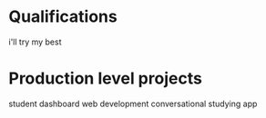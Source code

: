 # Qualifications
  i'll try my best
# Production level projects
  student dashboard
  web development
	conversational studying app
  


<!---
robtzou/robtzou is a ✨ special ✨ repository because its `README.md` (this file) appears on your GitHub profile.
You can click the Preview link to take a look at your changes.
--->

